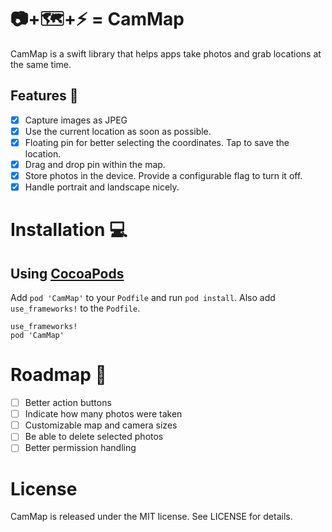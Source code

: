 # 📷+🗺+⚡️ = CamMap

CamMap is a swift library that helps apps take photos and grab locations at the same time.

## Features 🚀

- [x] Capture images as JPEG
- [x] Use the current location as soon as possible.
- [x] Floating pin for better selecting the coordinates. Tap to save the location.
- [x] Drag and drop pin within the map.
- [x] Store photos in the device. Provide a configurable flag to turn it off.
- [x] Handle portrait and landscape nicely.

# Installation 💻

## Using [CocoaPods](http://cocoapods.org/)

Add `pod 'CamMap'` to your `Podfile` and run `pod install`. Also add `use_frameworks!` to the `Podfile`.

```
use_frameworks!
pod 'CamMap'
```

# Roadmap 🏁

- [ ] Better action buttons
- [ ] Indicate how many photos were taken
- [ ] Customizable map and camera sizes
- [ ] Be able to delete selected photos
- [ ] Better permission handling

# License

CamMap is released under the MIT license.
See LICENSE for details.
